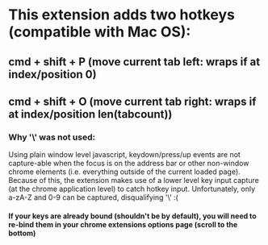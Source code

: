 # This extension adds two hotkeys (compatible with Mac OS):

## cmd + shift + P  (move current tab left: wraps if at index/position 0)
## cmd + shift + O  (move current tab right: wraps if at index/position len(tabcount))

### Why '\\' was not used:
Using plain window level javascript, keydown/press/up events are not capture-able when the focus is on the address bar or other non-window chrome elements (i.e. everything outside of the current loaded page). Because of this, the extension makes use of a lower level key input capture (at the chrome application level) to catch hotkey input. Unfortunately, only a-zA-Z and 0-9 can be captured, disqualifying '\\' :(

#### If your keys are already bound (shouldn't be by default), you will need to re-bind them in your chrome extensions options page (scroll to the bottom)
